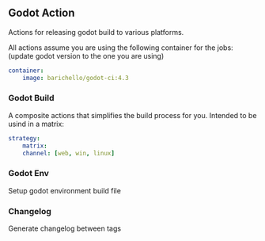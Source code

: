 ## Godot Action

Actions for releasing godot build to various platforms.

All actions assume you are using the following container for the jobs:
(update godot version to the one you are using)

```yml
container:
    image: barichello/godot-ci:4.3
```

### Godot Build

A composite actions that simplifies the build process for you. Intended to be usind in a matrix:

```yml
strategy:
    matrix:
    channel: [web, win, linux]
```

### Godot Env

Setup godot environment build file

### Changelog

Generate changelog between tags